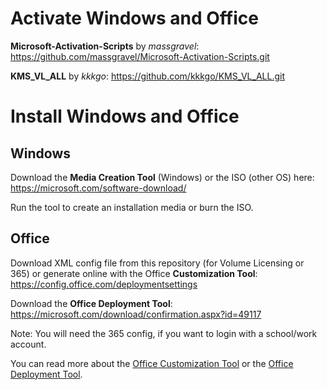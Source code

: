 # Activate Windows and Office

**Microsoft-Activation-Scripts** by *massgravel*: https://github.com/massgravel/Microsoft-Activation-Scripts.git

**KMS_VL_ALL** by *kkkgo*: https://github.com/kkkgo/KMS_VL_ALL.git

# Install Windows and Office
## Windows

Download the **Media Creation Tool** (Windows) or the ISO (other OS) here: https://microsoft.com/software-download/

Run the tool to create an installation media or burn the ISO.

## Office

Download XML config file from this repository (for Volume Licensing or 365) or generate online with the Office **Customization Tool**: https://config.office.com/deploymentsettings

Download the **Office Deployment Tool**: https://microsoft.com/download/confirmation.aspx?id=49117

Note: You will need the 365 config, if you want to login with a school/work account.

You can read more about the [Office Customization Tool](https://docs.microsoft.com/deployoffice/overview-of-the-office-customization-tool-for-click-to-run) or the [Office Deployment Tool](https://docs.microsoft.com/deployoffice/overview-office-deployment-tool).
